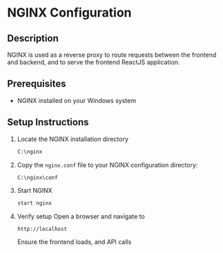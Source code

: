# NGINX Configuration

## Description
NGINX is used as a reverse proxy to route requests between the frontend and backend, and to serve the frontend ReactJS application.

## Prerequisites
- NGINX installed on your Windows system

## Setup Instructions
1. Locate the NGINX installation directory
    ```bash
    C:\nginx

2. Copy the `nginx.conf` file to your NGINX configuration directory:
   ```bash
   C:\nginx\conf

3. Start NGINX
    ```bash
   start nginx

4. Verify setup 
    Open a browser and navigate to 
    ```arduino
    http://localhost
    ```
    Ensure the frontend loads, and API calls
